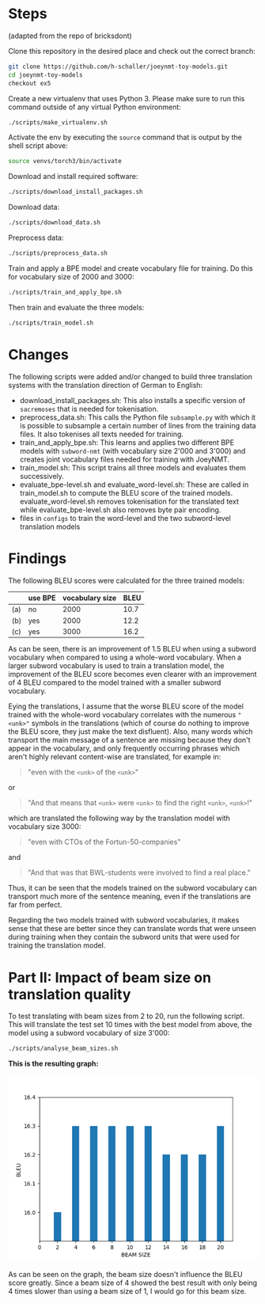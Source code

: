# Steps
(adapted from the repo of bricksdont)

Clone this repository in the desired place and check out the correct branch:

```sh
git clone https://github.com/h-schaller/joeynmt-toy-models.git
cd joeynmt-toy-models
checkout ex5
```

Create a new virtualenv that uses Python 3. Please make sure to run this command outside of any virtual Python environment:

```sh
./scripts/make_virtualenv.sh
```

Activate the env by executing the `source` command that is output by the shell script above:

```sh
source venvs/torch3/bin/activate
```

Download and install required software:

```sh
./scripts/download_install_packages.sh
```

Download data:
```sh
./scripts/download_data.sh
```

Preprocess data:

```sh
./scripts/preprocess_data.sh
```

Train and apply a BPE model and create vocabulary file for training. Do this for vocabulary size of 2000 and 3000:

```sh
./scripts/train_and_apply_bpe.sh
```

Then train and evaluate the three models:

```sh
./scripts/train_model.sh
```

# Changes
The following scripts were added and/or changed to build three translation systems with the translation direction of German to English:
- download_install_packages.sh: This also installs a specific version of `sacremoses` that is needed for tokenisation.
- preprocess_data.sh: This calls the Python file `subsample.py` with which it is possible to subsample a certain number of lines from the training data files. It also tokenises all texts needed for training.
- train_and_apply_bpe.sh: This learns and applies two different BPE models with `subword-nmt` (with vocabulary size 2'000 and 3'000) and creates joint vocabulary files needed for training with JoeyNMT.
- train_model.sh: This script trains all three models and evaluates them successively.
- evaluate_bpe-level.sh and evaluate_word-level.sh: These are called in train_model.sh to compute the BLEU score of the trained models. evaluate_word-level.sh removes tokenisation for the translated text while evaluate_bpe-level.sh also removes byte pair encoding.
- files in `configs` to train the word-level and the two subword-level translation models

# Findings
The following BLEU scores were calculated for the three trained models:

|  | use BPE | vocabulary size | BLEU
--- | --- | --- | ---
(a) | no | 2000 | 10.7
(b) | yes | 2000 | 12.2
(c) | yes | 3000 | 16.2

As can be seen, there is an improvement of 1.5 BLEU when using a subword vocabulary when compared to using a whole-word vocabulary.
When a larger subword vocabulary is used to train a translation model, the improvement of the BLEU score becomes even clearer with an improvement of 4 BLEU compared to the model trained with a smaller subword vocabulary.

Eying the translations, I assume that the worse BLEU score of the model trained with the whole-word vocabulary correlates with the numerous ``"<unk>"`` symbols in the translations (which of course do nothing to improve the BLEU score, they just make the text disfluent). Also, many words which transport the main message of a sentence are missing because they don't appear in the vocabulary, and only frequently occurring phrases which aren't highly relevant content-wise are translated, for example in:

> "even with the ``<unk>`` of the ``<unk>``" 
  
or

> "And that means that ``<unk>`` were ``<unk>`` to find the right ``<unk>``, ``<unk>``!"

which are translated the following way by the translation model with vocabulary size 3000:
> "even with CTOs of the Fortun-50-companies"

and

> "And that was that BWL-students were involved to find a real place."

Thus, it can be seen that the models trained on the subword vocabulary can transport much more of the sentence meaning, even if the translations are far from perfect.

Regarding the two models trained with subword vocabularies, it makes sense that these are better since they can translate words that were unseen during training when they contain the subword units that were used for training the translation model.

# Part II: Impact of beam size on translation quality
To test translating with beam sizes from 2 to 20, run the following script. This will translate the test set 10 times with the best model from above, the model using a subword vocabulary of size 3'000:

```sh
./scripts/analyse_beam_sizes.sh
```

**This is the resulting graph:**



![Beam size graph](beam_graph.png)

As can be seen on the graph, the beam size doesn't influence the BLEU score greatly. Since a beam size of 4 showed the best result with only being 4 times slower than using a beam size of 1, I would go for this beam size.

